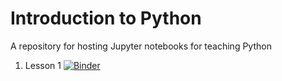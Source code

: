 # Introduction to Python
A repository for hosting Jupyter notebooks for teaching Python

1. Lesson 1
[![Binder](https://mybinder.org/badge_logo.svg)](https://mybinder.org/v2/gh/rajesh-ku/IntroToPython/main)


